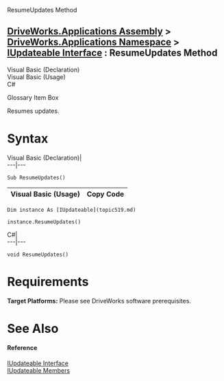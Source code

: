ResumeUpdates Method   
  
[DriveWorks.Applications Assembly](topic13.md) > [DriveWorks.Applications Namespace](topic16.md) > [IUpdateable Interface](topic519.md) : ResumeUpdates Method  
---  
  
Visual Basic (Declaration)    
Visual Basic (Usage)    
C# 

Glossary Item Box

Resumes updates. 

# Syntax

Visual Basic (Declaration)|   
---|---  
      
    
    Sub ResumeUpdates()   
  
Visual Basic (Usage)| Copy Code  
---|---  
      
    
    Dim instance As [IUpdateable](topic519.md)
     
    instance.ResumeUpdates()  
  
C#|   
---|---  
      
    
    void ResumeUpdates()  
  
# Requirements

**Target Platforms:** Please see DriveWorks software prerequisites.

# See Also

#### Reference

[IUpdateable Interface](topic519.md)   
[IUpdateable Members](topic520.md)


